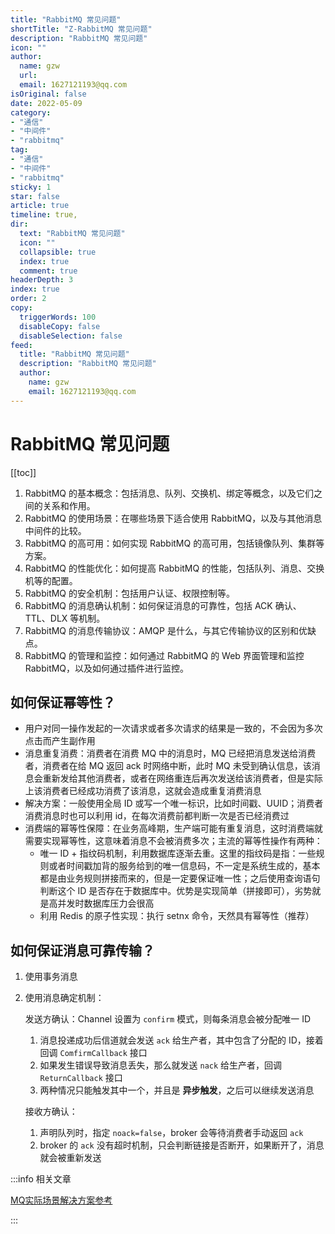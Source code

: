 ```yaml
---
title: "RabbitMQ 常见问题"
shortTitle: "Z-RabbitMQ 常见问题"
description: "RabbitMQ 常见问题"
icon: ""
author: 
  name: gzw
  url: 
  email: 1627121193@qq.com
isOriginal: false
date: 2022-05-09
category: 
- "通信"
- "中间件"
- "rabbitmq"
tag:
- "通信"
- "中间件"
- "rabbitmq"
sticky: 1
star: false
article: true
timeline: true,
dir:
  text: "RabbitMQ 常见问题"
  icon: ""
  collapsible: true
  index: true
  comment: true
headerDepth: 3
index: true
order: 2
copy:
  triggerWords: 100
  disableCopy: false
  disableSelection: false
feed:
  title: "RabbitMQ 常见问题"
  description: "RabbitMQ 常见问题"
  author:
    name: gzw
    email: 1627121193@qq.com
---
```






# RabbitMQ 常见问题



[[toc]]



1. RabbitMQ 的基本概念：包括消息、队列、交换机、绑定等概念，以及它们之间的关系和作用。
2. RabbitMQ 的使用场景：在哪些场景下适合使用 RabbitMQ，以及与其他消息中间件的比较。
3. RabbitMQ 的高可用：如何实现 RabbitMQ 的高可用，包括镜像队列、集群等方案。
4. RabbitMQ 的性能优化：如何提高 RabbitMQ 的性能，包括队列、消息、交换机等的配置。
5. RabbitMQ 的安全机制：包括用户认证、权限控制等。
6. RabbitMQ 的消息确认机制：如何保证消息的可靠性，包括 ACK 确认、TTL、DLX 等机制。
7. RabbitMQ 的消息传输协议：AMQP 是什么，与其它传输协议的区别和优缺点。
8. RabbitMQ 的管理和监控：如何通过 RabbitMQ 的 Web 界面管理和监控 RabbitMQ，以及如何通过插件进行监控。





## 如何保证幂等性？

- 用户对同一操作发起的一次请求或者多次请求的结果是一致的，不会因为多次点击而产生副作用
- 消息重复消费：消费者在消费 MQ 中的消息时，MQ 已经把消息发送给消费者，消费者在给 MQ 返回 ack 时网络中断，此时 MQ 未受到确认信息，该消息会重新发给其他消费者，或者在网络重连后再次发送给该消费者，但是实际上该消费者已经成功消费了该消息，这就会造成重复消费消息
- 解决方案：一般使用全局 ID 或写一个唯一标识，比如时间戳、UUID；消费者消费消息时也可以利用 id，在每次消费前都判断一次是否已经消费过
- 消费端的幂等性保障：在业务高峰期，生产端可能有重复消息，这时消费端就需要实现幂等性，这意味着消息不会被消费多次；主流的幂等性操作有两种：
  - 唯一 ID + 指纹码机制，利用数据库逐渐去重。这里的指纹码是指：一些规则或者时间戳加背的服务给到的唯一信息码，不一定是系统生成的，基本都是由业务规则拼接而来的，但是一定要保证唯一性；之后使用查询语句判断这个 ID 是否存在于数据库中。优势是实现简单（拼接即可），劣势就是高并发时数据库压力会很高
  - 利用 Redis 的原子性实现：执行 setnx 命令，天然具有幂等性（推荐）





## 如何保证消息可靠传输？

1. 使用事务消息

2. 使用消息确定机制：

   发送方确认：Channel 设置为 `confirm` 模式，则每条消息会被分配唯一 ID

   1. 消息投递成功后信道就会发送 `ack` 给生产者，其中包含了分配的 ID，接着回调 `ComfirmCallback` 接口
   2. 如果发生错误导致消息丢失，那么就发送 `nack` 给生产者，回调 `ReturnCallback` 接口
   3. 两种情况只能触发其中一个，并且是 **异步触发**，之后可以继续发送消息

   接收方确认：

   1. 声明队列时，指定 `noack=false`，broker 会等待消费者手动返回 `ack`
   2. broker 的 `ack` 没有超时机制，只会判断链接是否断开，如果断开了，消息就会被重新发送







:::info 相关文章

[MQ实际场景解决方案参考](https://blog.csdn.net/summer_fish/article/details/125180531)

:::

